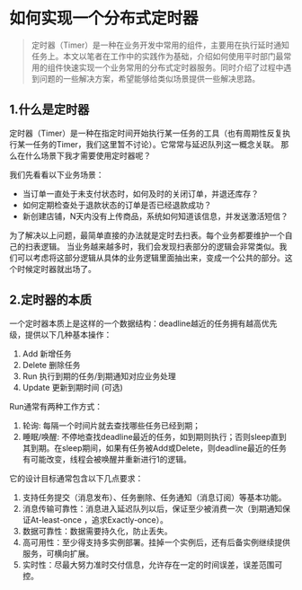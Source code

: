

# 如何实现一个分布式定时器


> 定时器（Timer）是一种在业务开发中常用的组件，主要用在执行延时通知任务上。本文以笔者在工作中的实践作为基础，介绍如何使用平时部门最常用的组件快速实现一个业务常用的分布式定时器服务。同时介绍了过程中遇到问题的一些解决方案，希望能够给类似场景提供一些解决思路。


## 1.什么是定时器
定时器（Timer）是一种在指定时间开始执行某一任务的工具（也有周期性反复执行某一任务的Timer，我们这里暂不讨论）。它常常与延迟队列这一概念关联。 那么在什么场景下我才需要使用定时器呢？

我们先看看以下业务场景：
- 当订单一直处于未支付状态时，如何及时的关闭订单，并退还库存？
- 如何定期检查处于退款状态的订单是否已经退款成功？
- 新创建店铺，N天内没有上传商品，系统如何知道该信息，并发送激活短信？

为了解决以上问题，最简单直接的办法就是定时去扫表。每个业务都要维护一个自己的扫表逻辑。 当业务越来越多时，我们会发现扫表部分的逻辑会非常类似。我们可以考虑将这部分逻辑从具体的业务逻辑里面抽出来，变成一个公共的部分。这个时候定时器就出场了。



## 2.定时器的本质
一个定时器本质上是这样的一个数据结构：deadline越近的任务拥有越高优先级，提供以下几种基本操作：

1. Add 新增任务
2. Delete 删除任务
3. Run 执行到期的任务/到期通知对应业务处理
4. Update 更新到期时间 (可选)
   

Run通常有两种工作方式：
1. 轮询: 每隔一个时间片就去查找哪些任务已经到期；
2. 睡眠/唤醒: 不停地查找deadline最近的任务，如到期则执行；否则sleep直到其到期。在sleep期间，如果有任务被Add或Delete，则deadline最近的任务有可能改变，线程会被唤醒并重新进行1的逻辑。

它的设计目标通常包含以下几点要求：

1. 支持任务提交（消息发布）、任务删除、任务通知（消息订阅）等基本功能。
2. 消息传输可靠性：消息进入延迟队列以后，保证至少被消费一次（到期通知保证At-least-once ，追求Exactly-once）。
3. 数据可靠性：数据需要持久化，防止丢失。
4. 高可用性：至少得支持多实例部署。挂掉一个实例后，还有后备实例继续提供服务，可横向扩展。
5. 实时性：尽最大努力准时交付信息，允许存在一定的时间误差，误差范围可控。